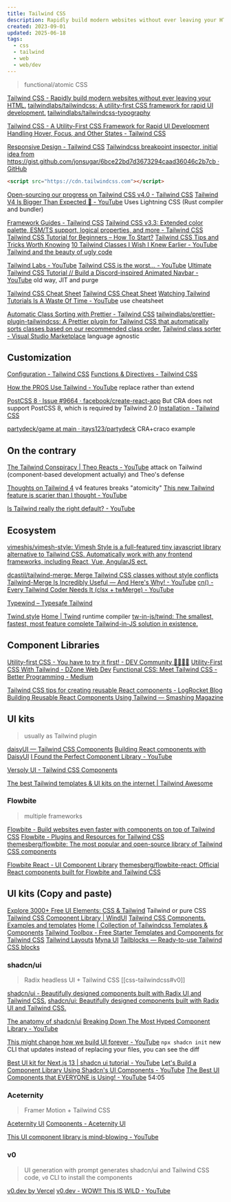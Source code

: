 ```yaml
---
title: Tailwind CSS
description: Rapidly build modern websites without ever leaving your HTML
created: 2023-09-01
updated: 2025-06-18
tags:
  - css
  - tailwind
  - web
  - web/dev
---
```


> functional/atomic CSS

[Tailwind CSS - Rapidly build modern websites without ever leaving your HTML.](https://tailwindcss.com/)
[tailwindlabs/tailwindcss: A utility-first CSS framework for rapid UI development.](https://github.com/tailwindlabs/tailwindcss)
[tailwindlabs/tailwindcss-typography](https://github.com/tailwindlabs/tailwindcss-typography)

[Tailwind CSS - A Utility-First CSS Framework for Rapid UI Development](https://tailwindcss.com/docs/)
[Handling Hover, Focus, and Other States - Tailwind CSS](https://tailwindcss.com/docs/hover-focus-and-other-states)

[Responsive Design - Tailwind CSS](https://tailwindcss.com/docs/responsive-design)
[Tailwindcss breakpoint inspector, initial idea from https://gist.github.com/jonsugar/6bce22bd7d3673294caad36046c2b7cb · GitHub](https://gist.github.com/Lelectrolux/8f9a78491a5c9617078a73c091e01415)

```html
<script src="https://cdn.tailwindcss.com"></script>
```

[Open-sourcing our progress on Tailwind CSS v4.0 - Tailwind CSS](https://tailwindcss.com/blog/tailwindcss-v4-alpha)
[Tailwind V4 Is Bigger Than Expected 👀 - YouTube](https://www.youtube.com/watch?v=ueQRCTbiJOE)
Uses Lightning CSS (Rust compiler and bundler)

[Framework Guides - Tailwind CSS](https://tailwindcss.com/docs/installation/framework-guides)
[Tailwind CSS v3.3: Extended color palette, ESM/TS support, logical properties, and more - Tailwind CSS](https://tailwindcss.com/blog/tailwindcss-v3-3)
[Tailwind CSS Tutorial for Beginners – How To Start?](https://codete.com/blog/tailwind-css-tutorial-and-examples-for-beginners)
[Tailwind CSS Tips and Tricks Worth Knowing](https://www.builder.io/blog/tailwind-css-tips-and-tricks)
[10 Tailwind Classes I Wish I Knew Earlier - YouTube](https://www.youtube.com/watch?v=x1RJ5Q09PqM)
[Tailwind and the beauty of ugly code](https://boot-and-shoe.vercel.app/posts/skeptics-guide-to-tailwind)

[Tailwind Labs - YouTube](https://www.youtube.com/tailwindlabs)
[Tailwind CSS is the worst… - YouTube](https://www.youtube.com/watch?v=lHZwlzOUOZ4)
[Ultimate Tailwind CSS Tutorial // Build a Discord-inspired Animated Navbar - YouTube](https://www.youtube.com/watch?v=pfaSUYaSgRo) old way, JIT and purge

[Tailwind CSS Cheat Sheet](https://tailwindcomponents.com/cheatsheet/)
[Tailwind CSS Cheat Sheet](https://nerdcave.com/tailwind-cheat-sheet)
[Watching Tailwind Tutorials Is A Waste Of Time - YouTube](https://www.youtube.com/watch?v=Ksn1tThNTjI) use cheatsheet

[Automatic Class Sorting with Prettier - Tailwind CSS](https://tailwindcss.com/blog/automatic-class-sorting-with-prettier)
[tailwindlabs/prettier-plugin-tailwindcss: A Prettier plugin for Tailwind CSS that automatically sorts classes based on our recommended class order.](https://github.com/tailwindlabs/prettier-plugin-tailwindcss)
[Tailwind class sorter - Visual Studio Marketplace](https://marketplace.visualstudio.com/items?itemName=vdanchenkov.tailwind-class-sorter) language agnostic

## Customization

[Configuration - Tailwind CSS](https://tailwindcss.com/docs/configuration)
[Functions & Directives - Tailwind CSS](https://tailwindcss.com/docs/functions-and-directives)

[How the PROS Use Tailwind - YouTube](https://www.youtube.com/watch?v=QY2Sj7-MMgM) replace rather than extend

[PostCSS 8 · Issue #9664 · facebook/create-react-app](https://github.com/facebook/create-react-app/issues/9664) But CRA does not support PostCSS 8, which is required by Tailwind 2.0
[Installation - Tailwind CSS](https://tailwindcss.com/docs/installation#post-css-7-compatibility-build)

[partydeck/game at main · itays123/partydeck](https://github.com/itays123/partydeck/tree/main/game) CRA+craco example

## On the contrary

[The Tailwind Conspiracy | Theo Reacts - YouTube](https://www.youtube.com/watch?v=yGBjXsrwK4M) attack on Tailwind (component-based development actually) and Theo's defense

[Thoughts on Tailwind 4](https://nmn.sh/blog/2024-11-30-thoughts-on-tailwind-4) v4 features breaks "atomicity"
[This new Tailwind feature is scarier than I thought - YouTube](https://www.youtube.com/watch?v=ArSPic3EbCo)

[Is Tailwind really the right default? - YouTube](https://www.youtube.com/watch?v=oL0_PITvFto)

## Ecosystem

[vimeshjs/vimesh-style: Vimesh Style is a full-featured tiny javascript library alternative to Tailwind CSS. Automatically work with any frontend frameworks, including React, Vue, AngularJS ect.](https://github.com/vimeshjs/vimesh-style)

[dcastil/tailwind-merge: Merge Tailwind CSS classes without style conflicts](https://github.com/dcastil/tailwind-merge)
[Tailwind-Merge Is Incredibly Useful — And Here's Why! - YouTube](https://www.youtube.com/watch?v=tfgLd5ZSNPc)
[cn() - Every Tailwind Coder Needs It (clsx + twMerge) - YouTube](https://www.youtube.com/watch?v=re2JFITR7TI)

[Typewind – Typesafe Tailwind](https://typewind.dev/)

[Twind.style](https://twind.style/)
[Home | Twind](https://twind.dev/) runtime compiler
[tw-in-js/twind: The smallest, fastest, most feature complete Tailwind-in-JS solution in existence.](https://github.com/tw-in-js/twind)

## Component Libraries

[Utility-first CSS - You have to try it first! - DEV Community 👩‍💻👨‍💻](https://dev.to/mzanggl/utility-first-css-you-have-to-try-it-first-3m85)
[Utility-First CSS With Tailwind - DZone Web Dev](https://dzone.com/articles/utility-first-css-with-tailwind-nearform)
[Functional CSS: Meet Tailwind CSS - Better Programming - Medium](https://medium.com/better-programming/functional-css-meet-tailwind-css-3897da4b63a2)

[Tailwind CSS tips for creating reusable React components - LogRocket Blog](https://blog.logrocket.com/tailwind-css-tips-for-creating-reusable-react-components/)
[Building Reusable React Components Using Tailwind — Smashing Magazine](https://www.smashingmagazine.com/2020/05/reusable-react-components-tailwind/)

## UI kits

> usually as Tailwind plugin

[daisyUI — Tailwind CSS Components](https://daisyui.com/)
[Building React components with DaisyUI](https://blog.openreplay.com/building-react-components-with-daisyui/)
[I Found the Perfect Component Library - YouTube](https://www.youtube.com/watch?v=tZbOO97urWs)

[Versoly UI - Tailwind CSS Components](https://versoly.com/versoly-ui)

[The best Tailwind templates & UI kits on the internet | Tailwind Awesome](https://www.tailwindawesome.com/)

### Flowbite

> multiple frameworks

[Flowbite - Build websites even faster with components on top of Tailwind CSS](https://flowbite.com/)
[Flowbite - Plugins and Resources for Tailwind CSS](https://flowbite.com/resources/)
[themesberg/flowbite: The most popular and open-source library of Tailwind CSS components](https://github.com/themesberg/flowbite)

[Flowbite React - UI Component Library](https://www.flowbite-react.com/)
[themesberg/flowbite-react: Official React components built for Flowbite and Tailwind CSS](https://github.com/themesberg/flowbite-react)

## UI kits (Copy and paste)

[Explore 3000+ Free UI Elements: CSS & Tailwind](https://uiverse.io/) Tailwind or pure CSS
[Tailwind CSS Component Library | WindUI](https://wind-ui.com/)
[Tailwind CSS Components. Examples and templates](https://tailwindcomponents.com/)
[Home | Collection of Tailwindcss Templates & Components](https://tailwindtemplates.io/)
[Tailwind Toolbox - Free Starter Templates and Components for Tailwind CSS](https://www.tailwindtoolbox.com/)
[Tailwind Layouts](https://tailwind-layouts.vercel.app/)
[Myna UI](https://mynaui.com/)
[Tailblocks — Ready-to-use Tailwind CSS blocks](https://tailblocks.cc/)

### shadcn/ui

> Radix headless UI + Tailwind CSS
> [[css-tailwindcss#v0]]

[shadcn/ui - Beautifully designed components built with Radix UI and Tailwind CSS.](https://ui.shadcn.com/)
[shadcn/ui: Beautifully designed components built with Radix UI and Tailwind CSS.](https://github.com/shadcn/ui)

[The anatomy of shadcn/ui](https://manupa.dev/blog/anatomy-of-shadcn-ui)
[Breaking Down The Most Hyped Component Library - YouTube](https://www.youtube.com/watch?v=AqmMx_JidGo)

[This might change how we build UI forever - YouTube](https://www.youtube.com/watch?v=c5OPn_dyNcc) `npx shadcn init`
new CLI that updates instead of replacing your files, you can see the diff

[Best UI kit for Next.js 13 | shadcn ui tutorial - YouTube](https://www.youtube.com/watch?v=-UE_lWgVpes)
[Let's Build a Component Library Using Shadcn's UI Components - YouTube](https://www.youtube.com/watch?v=ChjoKSNWiBo)
[The Best UI Components that EVERYONE is Using! - YouTube](https://www.youtube.com/watch?v=DTGRIaAJYIo) 54:05

### Aceternity

> Framer Motion + Tailwind CSS

[Aceternity UI](https://ui.aceternity.com/)
[Components - Aceternity UI](https://ui.aceternity.com/components)

[This UI component library is mind-blowing - YouTube](https://www.youtube.com/watch?v=RPa3_AD1_Vs)

### v0

> UI generation with prompt
> generates shadcn/ui and Tailwind CSS code, `v0` CLI to install the components

[v0.dev by Vercel](https://v0.dev/)
[v0.dev - WOW!! This IS WILD - YouTube](https://www.youtube.com/watch?v=nhTyuuDZe4w)
